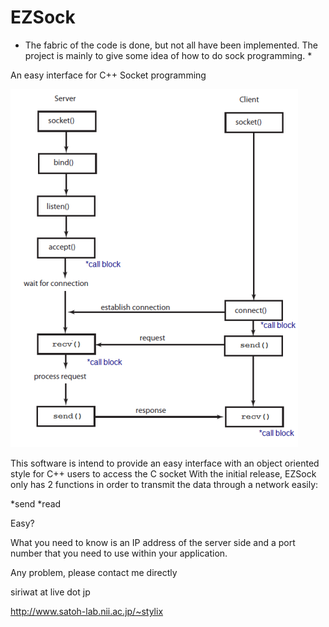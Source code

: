 # EZSock
* The fabric of the code is done, but not all have been implemented. The project is mainly to give some idea of how to do sock programming. *

An easy interface for C++ Socket programming

![A general diagram explaning how Socket work](SocketCycle.png)

This software is intend to provide an easy interface with an object oriented style for C++ users to access the C socket
With the initial release, EZSock only has 2 functions in order to transmit the data through a network easily:

*send
*read

Easy?

What you need to know is an IP address of the server side and a port number that you need to use within your application.

Any problem, please contact me directly

siriwat at live dot jp

http://www.satoh-lab.nii.ac.jp/~stylix
